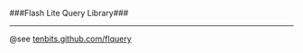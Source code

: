 ###Flash Lite Query Library###

----------
@see [tenbits.github.com/flquery](tenbits.github.com/flquery "http://tenbits.github.com/flquery")
